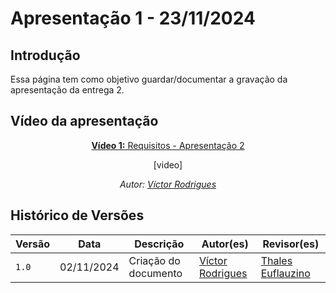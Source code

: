 # Apresentação 1 - 23/11/2024

## Introdução 
Essa página tem como objetivo guardar/documentar a gravação da apresentação da entrega 2. 

## Vídeo da apresentação

<center>

[**Vídeo 1:** Requisitos - Apresentação 2](https://www.youtube.com/watch?v=fnsxUFg5hi4)

[video]

_Autor: [Víctor Rodrigues](https://github.com/ViictorHugoo)_

</center>

## Histórico de Versões

Versão  | Data | Descrição | Autor(es) | Revisor(es)
-------- | ------ | ------ | ---------- | ----------
`1.0` | 02/11/2024 | Criação do documento  | [Víctor Rodrigues](https://github.com/ViictorHugoo) | [Thales Euflauzino](https://github.com/thaleseuflauzino)
